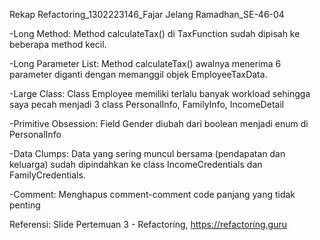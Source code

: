 Rekap Refactoring_1302223146_Fajar Jelang Ramadhan_SE-46-04

-Long Method: Method calculateTax() di TaxFunction sudah dipisah ke beberapa method kecil.

-Long Parameter List: Method calculateTax() awalnya menerima 6 parameter diganti dengan memanggil objek EmployeeTaxData.

-Large Class: Class Employee memiliki terlalu banyak workload sehingga saya pecah menjadi 3 class PersonalInfo, FamilyInfo, IncomeDetail

-Primitive Obsession: Field Gender diubah dari boolean menjadi enum di PersonalInfo

-Data Clumps: Data yang sering muncul bersama (pendapatan dan keluarga) sudah dipindahkan ke class IncomeCredentials dan FamilyCredentials.

-Comment: Menghapus comment-comment code panjang yang tidak penting

Referensi: Slide Pertemuan 3 - Refactoring, https://refactoring.guru

